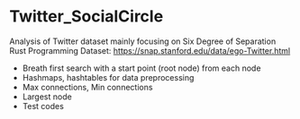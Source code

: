 # Twitter_SocialCircle
Analysis of Twitter dataset mainly focusing on Six Degree of Separation
Rust Programming
Dataset: https://snap.stanford.edu/data/ego-Twitter.html
- Breath first search with a start point (root node) from each node
- Hashmaps, hashtables for data preprocessing
- Max connections, Min connections
- Largest node
- Test codes
